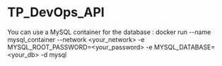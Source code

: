 # TP_DevOps_API

You can use a MySQL container for the database : 
docker run --name mysql_container --network <your_network> -e MYSQL_ROOT_PASSWORD=<your_password> -e MYSQL_DATABASE=<your_db> -d mysql
